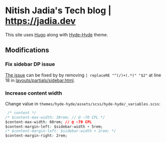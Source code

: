 # Nitish Jadia's Tech blog | https://jadia.dev

This site uses [Hugo](https://gohugo.io/) along with [Hyde-Hyde](https://themes.gohugo.io/hyde-hyde/) theme.

## Modifications

### Fix sidebar DP issue

[The issue](https://github.com/htr3n/hyde-hyde/issues/72#issuecomment-533411217) can be fixed by by removing `| replaceRE "^(/)+(.*)" "$2"` at line 18 in [layouts/partials/sidebar.html](layouts/partials/sidebar.html).

### Increase content width

Change value in `themes/hyde-hyde/assets/scss/hyde-hyde/_variables.scss`:

```css
 /* content */
/* $content-max-width: 38rem; // @ ~70 CPL */
$content-max-width: 60rem; // @ ~70 CPL
$content-margin-left: $sidebar-width + 5rem;
/* $content-margin-left: $sidebar-width + 2rem; */
$content-margin-right: 2rem;
```
